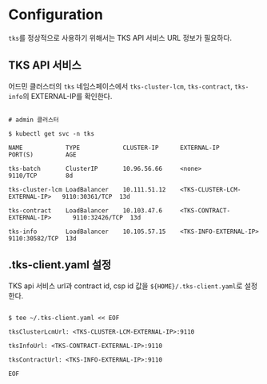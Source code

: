
# Configuration

`tks`를 정상적으로 사용하기 위해서는 TKS API 서비스 URL 정보가 필요하다.


## TKS API 서비스

어드민 클러스터의 `tks` 네임스페이스에서  `tks-cluster-lcm`, `tks-contract`, `tks-info`의 EXTERNAL-IP를 확인한다.

```

# admin 클러스터

$ kubectl get svc -n tks

NAME            TYPE            CLUSTER-IP      EXTERNAL-IP                     PORT(S)         AGE

tks-batch       ClusterIP       10.96.56.66     <none>                          9110/TCP        8d

tks-cluster-lcm LoadBalancer    10.111.51.12    <TKS-CLUSTER-LCM-EXTERNAL-IP>   9110:30361/TCP  13d

tks-contract    LoadBalancer    10.103.47.6     <TKS-CONTRACT-EXTERNAL-IP>      9110:32426/TCP  13d

tks-info        LoadBalancer    10.105.57.15    <TKS-INFO-EXTERNAL-IP>          9110:30582/TCP  13d

```


## .tks-client.yaml 설정

TKS api 서비스 url과 contract id, csp id 값을 `${HOME}/.tks-client.yaml`로 설정한다.

```

$ tee ~/.tks-client.yaml << EOF

tksClusterLcmUrl: <TKS-CLUSTER-LCM-EXTERNAL-IP>:9110

tksInfoUrl: <TKS-CONTRACT-EXTERNAL-IP>:9110

tksContractUrl: <TKS-INFO-EXTERNAL-IP>:9110

EOF
```
